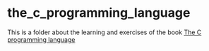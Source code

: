 # the_c_programming_language

This is a folder about the learning and exercises of the book [The C programming language](https://www.amazon.com/Programming-Language-Brian-W-Kernighan/dp/0131103628)

